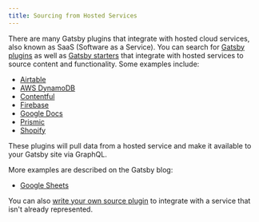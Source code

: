 ```yaml
---
title: Sourcing from Hosted Services
---
```


There are many Gatsby plugins that integrate with hosted cloud services, also known as SaaS (Software as a Service). You can search for [Gatsby plugins](/plugins/) as well as [Gatsby starters](/starters/) that integrate with hosted services to source content and functionality. Some examples include:

- [Airtable](/packages/gatsby-source-airtable)
- [AWS DynamoDB](/packages/gatsby-source-dynamodb)
- [Contentful](/packages/gatsby-source-contentful/)
- [Firebase](/packages/gatsby-source-firebase)
- [Google Docs](/packages/gatsby-source-google-docs)
- [Prismic](/packages/gatsby-source-prismic-graphql)
- [Shopify](/packages/gatsby-source-shopify)

These plugins will pull data from a hosted service and make it available to your Gatsby site via GraphQL.

More examples are described on the Gatsby blog:

- [Google Sheets](/blog/2019-07-23-google-sheets-gatsby-acroyoga-video-explorer/)

You can also [write your own source plugin](/docs/creating-a-source-plugin/) to integrate with a service that isn't already represented.
